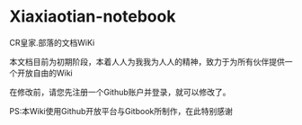 # Xiaxiaotian-notebook
CR皇家.部落的文档WiKi

本文档目前为初期阶段，本着人人为我我为人人的精神，致力于为所有伙伴提供一个开放自由的Wiki

在修改前，请您先注册一个Github账户并登录，就可以修改了。

PS:本Wiki使用Github开放平台与Gitbook所制作，在此特别感谢
